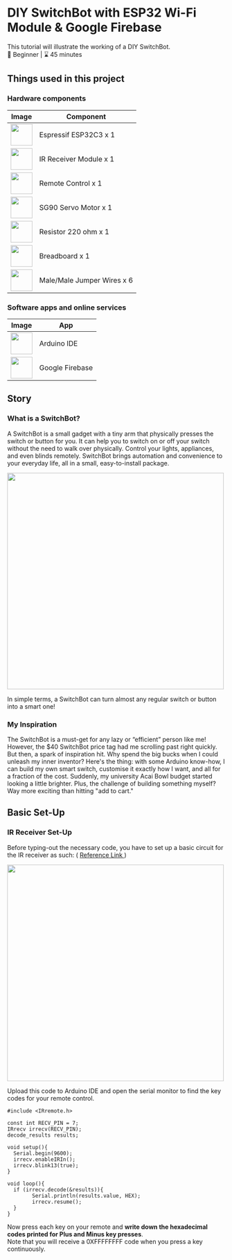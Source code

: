 # DIY SwitchBot with ESP32 Wi-Fi Module & Google Firebase
This tutorial will illustrate the working of a DIY SwitchBot.
<br />
💪 Beginner | ⌛ 45 minutes

## Things used in this project
### Hardware components
|Image|Component|
|---|---|
|<img src="https://github.com/hunchongtan/PDS_Arduino/assets/87000020/470521b0-39d2-4729-95ea-c9b2d57a649e" width="50" height="50" /> | Espressif ESP32C3 x 1 |
|<img src="https://github.com/hunchongtan/PDS_Arduino/assets/87000020/e7c2a8a6-5829-4b99-b2c0-9aa6a6edfcbe" width="50" height="50" /> | IR Receiver Module x 1 |
|<img src="https://github.com/hunchongtan/PDS_Arduino/assets/87000020/afaab760-6f66-4ae0-897b-1c7edb900672" width="50" height="50" /> | Remote Control x 1 |
|<img src="https://github.com/hunchongtan/PDS_Arduino/assets/87000020/33e17dd1-d392-4c0d-8e3f-4b458fe769ce" width="50" height="50" /> | SG90 Servo Motor x 1 |
|<img src="https://github.com/hunchongtan/PDS_Arduino/assets/87000020/238b49fe-a1a4-4469-a318-1cc11e583823" width="50" height="50" /> | Resistor 220 ohm x 1 |
|<img src="https://github.com/hunchongtan/PDS_Arduino/assets/87000020/cce7aaf2-57fe-417b-bcb9-d44773cc0388" width="50" height="50" /> | Breadboard x 1 |
|<img src="https://github.com/hunchongtan/PDS_Arduino/assets/87000020/ee52d09e-47b5-478b-bdf2-fdebed566702" width="50" height="50" /> | Male/Male Jumper Wires x 6 |

### Software apps and online services
|Image|App|
|---|---|
|<img src="https://github.com/hunchongtan/PDS_Arduino/assets/87000020/ba182cba-b991-4659-b1a6-084f78d30854" width="50" height="50" /> | Arduino IDE	|
|<img src="https://github.com/hunchongtan/PDS_Arduino/assets/87000020/ec589b17-5ed1-42f2-ac26-1ba949dd5604" width="50" height="50" /> | Google Firebase |

## Story
### What is a SwitchBot?
A SwitchBot is a small gadget with a tiny arm that physically presses the switch or button for you. It can help you to switch on or off your switch without the need to walk over physically. Control your lights, appliances, and even blinds remotely. SwitchBot brings automation and convenience to your everyday life, all in a small, easy-to-install package.

<img src="https://github.com/hunchongtan/PDS_Arduino/assets/87000020/02ed8dfe-225f-4936-9bf0-fffef3d85403" width="500" />

In simple terms, a SwitchBot can turn almost any regular switch or button into a smart one!

### My Inspiration
The SwitchBot is a must-get for any lazy or “efficient” person like me! However, the $40 SwitchBot price tag had me scrolling past right quickly. But then, a spark of inspiration hit. Why spend the big bucks when I could unleash my inner inventor? Here's the thing: with some Arduino know-how, I can build my own smart switch, customise it exactly how I want, and all for a fraction of the cost. Suddenly, my university Acai Bowl budget started looking a little brighter.  Plus, the challenge of building something myself? Way more exciting than hitting "add to cart."

## Basic Set-Up
### IR Receiver Set-Up
Before typing-out the necessary code, you have to set up a basic circuit for the IR receiver as such: ( <a href="https://www.circuitbasics.com/arduino-ir-remote-receiver-tutorial/">Reference Link </a> )

<img src="https://github.com/hunchongtan/PDS_Arduino/assets/87000020/e0dbaf46-979e-44a0-b957-1bcde0e6ac80" width="500" />

Upload this code to Arduino IDE and open the serial monitor to find the key codes for your remote control.

```
#include <IRremote.h>

const int RECV_PIN = 7;
IRrecv irrecv(RECV_PIN);
decode_results results;

void setup(){
  Serial.begin(9600);
  irrecv.enableIRIn();
  irrecv.blink13(true);
}

void loop(){
  if (irrecv.decode(&results)){
        Serial.println(results.value, HEX);
        irrecv.resume();
  }
}
```
Now press each key on your remote and **write down the hexadecimal codes printed for Plus and Minus key presses**.
<br />
Note that you will receive a 0XFFFFFFFF code when you press a key continuously.

